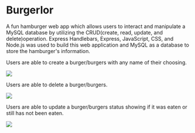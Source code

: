 # Burgerlor

A fun hamburger web app which allows users to interact and manipulate a MySQL database by utilizing the CRUD(create, read, update, and delete)operation. Express Handlebars, Express, JavaScript, CSS, and Node.js was used to build this web application and MySQL as a database to store the hamburger's information.

Users are able to create a burger/burgers with any name of their choosing.

![](create.gif)

Users are able to delete a burger/burgers.

![](delete.gif)

Users are able to update a burger/burgers status showing if it was eaten or still has not been eaten.

![](update.gif)
